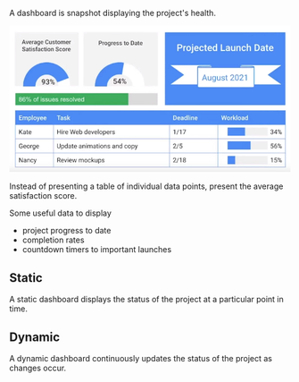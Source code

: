 A dashboard is snapshot displaying the project's health.

![pm-dashboard](../Images/pm-dashboard.png)

Instead of presenting a table of individual data points, present the average satisfaction score. 

Some useful data to display

- project progress to date
- completion rates
- countdown timers to important launches
## Static

A static dashboard displays the status of the project at a particular point in time.
## Dynamic

A dynamic dashboard continuously updates the status of the project as changes occur.
